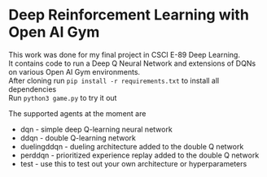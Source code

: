 # Deep Reinforcement Learning with Open AI Gym  

This work was done for my final project in CSCI E-89 Deep Learning.  
It contains code to run a Deep Q Neural Network and extensions of DQNs on various Open AI Gym environments.  
After cloning run `pip install -r requirements.txt` to install all dependencies  
Run `python3 game.py` to try it out  

The supported agents at the moment are  
* dqn - simple deep Q-learning neural network  
* ddqn - double Q-learning network  
* duelingddqn - dueling architecture added to the double Q network  
* perddqn - prioritized experience replay added to the double Q network  
* test - use this to test out your own architecture or hyperparameters  

